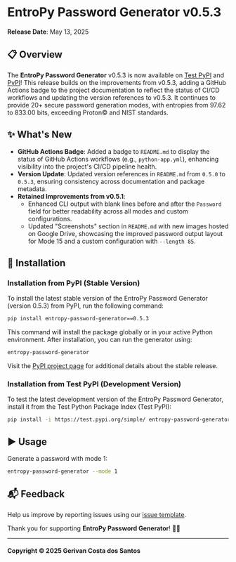 # EntroPy Password Generator v0.5.3

**Release Date**: May 13, 2025

## 📋 Overview
The **EntroPy Password Generator** v0.5.3 is now available on [Test PyPI](https://test.pypi.org/project/entropy-password-generator/) and [PyPI](https://pypi.org/project/entropy-password-generator/)! This release builds on the improvements from v0.5.3, adding a GitHub Actions badge to the project documentation to reflect the status of CI/CD workflows and updating the version references to v0.5.3. It continues to provide 20+ secure password generation modes, with entropies from 97.62 to 833.00 bits, exceeding Proton© and NIST standards.

## ✨ What's New
- **GitHub Actions Badge**: Added a badge to `README.md` to display the status of GitHub Actions workflows (e.g., `python-app.yml`), enhancing visibility into the project's CI/CD pipeline health.
- **Version Update**: Updated version references in `README.md` from `0.5.0` to `0.5.3`, ensuring consistency across documentation and package metadata.
- **Retained Improvements from v0.5.1**:
  - Enhanced CLI output with blank lines before and after the `Password` field for better readability across all modes and custom configurations.
  - Updated "Screenshots" section in `README.md` with new images hosted on Google Drive, showcasing the improved password output layout for Mode 15 and a custom configuration with `--length 85`.

## 🔧 Installation
### Installation from PyPI (Stable Version)
To install the latest stable version of the EntroPy Password Generator (version 0.5.3) from PyPI, run the following command:

```bash
pip install entropy-password-generator==0.5.3
```

This command will install the package globally or in your active Python environment. After installation, you can run the generator using:

```bash
entropy-password-generator
```

Visit the [PyPI project page](https://pypi.org/project/entropy-password-generator/) for additional details about the stable release.

### Installation from Test PyPI (Development Version)
To test the latest development version of the EntroPy Password Generator, install it from the Test Python Package Index (Test PyPI):

```bash
pip install -i https://test.pypi.org/simple/ entropy-password-generator
```

## ▶️ Usage
Generate a password with mode 1:

```bash
entropy-password-generator --mode 1
```

## 📬 Feedback
Help us improve by reporting issues using our [issue template](https://github.com/gerivanc/entropy-password-generator/blob/main/.github/ISSUE_TEMPLATE/issue_template.md).

Thank you for supporting **EntroPy Password Generator**! 🚀🔑

---

#### Copyright © 2025 Gerivan Costa dos Santos
